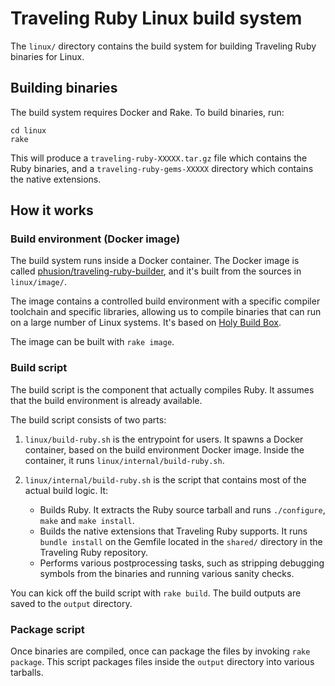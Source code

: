 # Traveling Ruby Linux build system

The `linux/` directory contains the build system for building Traveling Ruby binaries for Linux.

## Building binaries

The build system requires Docker and Rake. To build binaries, run:

    cd linux
    rake

This will produce a `traveling-ruby-XXXXX.tar.gz` file which contains the Ruby binaries, and a `traveling-ruby-gems-XXXXX` directory which contains the native extensions.

## How it works

### Build environment (Docker image)

The build system runs inside a Docker container. The Docker image is called [phusion/traveling-ruby-builder](https://registry.hub.docker.com/r/phusion/traveling-ruby-builder/), and it's built from the sources in `linux/image/`.

The image contains a controlled build environment with a specific compiler toolchain and specific libraries, allowing us to compile binaries that can run on a large number of Linux systems. It's based on [Holy Build Box](http://FooBarWidget.github.io/holy-build-box/).

The image can be built with `rake image`.

### Build script

The build script is the component that actually compiles Ruby. It assumes that the build environment is already available.

The build script consists of two parts:

 1. `linux/build-ruby.sh` is the entrypoint for users. It spawns a Docker container, based on the build environment Docker image. Inside the container, it runs `linux/internal/build-ruby.sh`.

 2. `linux/internal/build-ruby.sh` is the script that contains most of the actual build logic. It:

     * Builds Ruby. It extracts the Ruby source tarball and runs `./configure`, `make` and `make install`.
     * Builds the native extensions that Traveling Ruby supports. It runs `bundle install` on the Gemfile located in the `shared/` directory in the Traveling Ruby repository.
     * Performs various postprocessing tasks, such as stripping debugging symbols from the binaries and running various sanity checks.

You can kick off the build script with `rake build`. The build outputs are saved to the `output` directory.

### Package script

Once binaries are compiled, once can package the files by invoking `rake package`. This script packages files inside the `output` directory into various tarballs.
